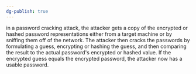 ```yaml
---
dg-publish: true
---
```

in a password cracking attack, the attacker gets a copy of the encrypted or hashed password representations either from a target machine or by sniffing them off of the network. The attacker then cracks the passwords by formulating a guess, encrypting or hashing the guess, and then comparing the result to the actual password's encrypted or hashed value. If the encrypted guess equals the encrypted password, the attacker now has a usable password.
